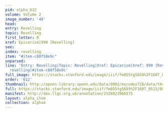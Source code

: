 ```yaml
---
pid: alpha_612
volume: Volume 2
image_number: '48'
head: 
entry: Revelling
topic: Revelling
first_letter: R
xref: Epicarism|990 [Revelling]
see: 
index: revelling
item: "#item-c80f58e9c"
unparsed: 
line: 'Entry: Revelling|Topic: Revelling|Xref: Epicarism|Xref: 990 [Revelling]|Index:
  revelling|#item-c80f58e9c'
full_image: https://stacks.stanford.edu/image/iiif/fm855tg5659%2F1607_0515/full/full/0/default.jpg
order: '612'
thumbnail: http://openn.library.upenn.edu/Data/0002/mscodex726/data/thumb/1607_0515_thumb.jpg
full: https://stacks.stanford.edu/image/iiif/fm855tg5659%2F1607_0515/809,1365,2967,440/full/0/default.jpg
manifest: http://dev.llgc.org.uk/annotation/1528823966575
layout: alpha_item
collection: alpha4
---
```

